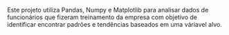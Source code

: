 Este projeto utiliza Pandas, Numpy e Matplotlib para analisar dados de funcionários que fizeram treinamento da empresa com objetivo de identificar encontrar padrões e tendências baseados em uma váriavel alvo.